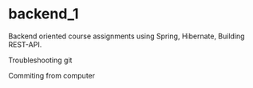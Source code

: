 # backend_1
Backend oriented course assignments using Spring, Hibernate, Building REST-API. 

Troubleshooting git


Commiting from computer